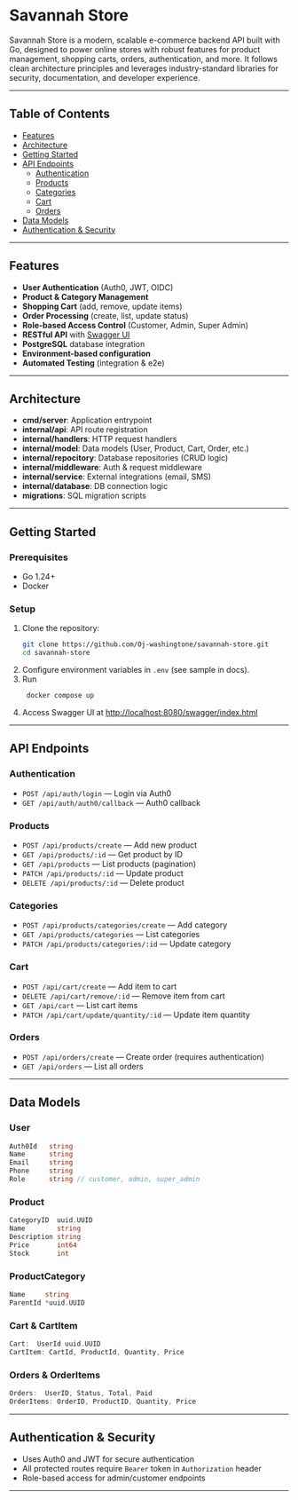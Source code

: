 # Savannah Store

Savannah Store is a modern, scalable e-commerce backend API built with Go, designed to power online stores with robust features for product management, shopping carts, orders, authentication, and more. It follows clean architecture principles and leverages industry-standard libraries for security, documentation, and developer experience.

---

## Table of Contents

- [Features](#features)
- [Architecture](#architecture)
- [Getting Started](#getting-started)
- [API Endpoints](#api-endpoints)
  - [Authentication](#authentication)
  - [Products](#products)
  - [Categories](#categories)
  - [Cart](#cart)
  - [Orders](#orders)
- [Data Models](#data-models)
- [Authentication & Security](#authentication--security)

---

## Features

- **User Authentication** (Auth0, JWT, OIDC)
- **Product & Category Management**
- **Shopping Cart** (add, remove, update items)
- **Order Processing** (create, list, update status)
- **Role-based Access Control** (Customer, Admin, Super Admin)
- **RESTful API** with [Swagger UI](http://localhost:8080/swagger/index.html)
- **PostgreSQL** database integration
- **Environment-based configuration**
- **Automated Testing** (integration & e2e)

---

## Architecture

- **cmd/server**: Application entrypoint
- **internal/api**: API route registration
- **internal/handlers**: HTTP request handlers
- **internal/model**: Data models (User, Product, Cart, Order, etc.)
- **internal/repocitory**: Database repositories (CRUD logic)
- **internal/middleware**: Auth & request middleware
- **internal/service**: External integrations (email, SMS)
- **internal/database**: DB connection logic
- **migrations**: SQL migration scripts

---

## Getting Started

### Prerequisites

- Go 1.24+
- Docker

### Setup

1. Clone the repository:
   ```sh
   git clone https://github.com/Oj-washingtone/savannah-store.git
   cd savannah-store
   ```
2. Configure environment variables in `.env` (see sample in docs).
3. Run
   ```sh
    docker compose up
   ```
4. Access Swagger UI at [http://localhost:8080/swagger/index.html](http://localhost:8080/swagger/index.html)

---

## API Endpoints

### Authentication

- `POST /api/auth/login` — Login via Auth0
- `GET /api/auth/auth0/callback` — Auth0 callback

### Products

- `POST /api/products/create` — Add new product
- `GET /api/products/:id` — Get product by ID
- `GET /api/products` — List products (pagination)
- `PATCH /api/products/:id` — Update product
- `DELETE /api/products/:id` — Delete product

### Categories

- `POST /api/products/categories/create` — Add category
- `GET /api/products/categories` — List categories
- `PATCH /api/products/categories/:id` — Update category

### Cart

- `POST /api/cart/create` — Add item to cart
- `DELETE /api/cart/remove/:id` — Remove item from cart
- `GET /api/cart` — List cart items
- `PATCH /api/cart/update/quantity/:id` — Update item quantity

### Orders

- `POST /api/orders/create` — Create order (requires authentication)
- `GET /api/orders` — List all orders

---

## Data Models

### User

```go
Auth0Id   string
Name      string
Email     string
Phone     string
Role      string // customer, admin, super_admin
```

### Product

```go
CategoryID  uuid.UUID
Name        string
Description string
Price       int64
Stock       int
```

### ProductCategory

```go
Name     string
ParentId *uuid.UUID
```

### Cart & CartItem

```go
Cart:  UserId uuid.UUID
CartItem: CartId, ProductId, Quantity, Price
```

### Orders & OrderItems

```go
Orders:  UserID, Status, Total, Paid
OrderItems: OrderID, ProductID, Quantity, Price
```

---

## Authentication & Security

- Uses Auth0 and JWT for secure authentication
- All protected routes require `Bearer` token in `Authorization` header
- Role-based access for admin/customer endpoints

---
